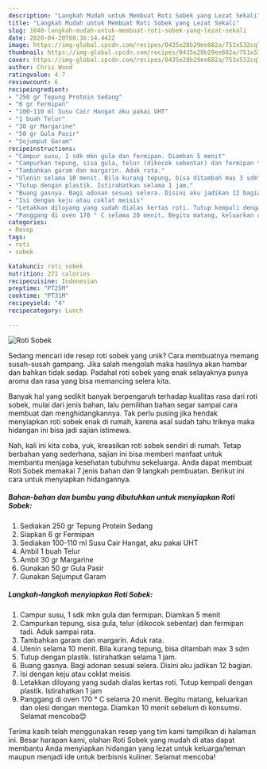 ```yaml
---
description: "Langkah Mudah untuk Membuat Roti Sobek yang Lezat Sekali"
title: "Langkah Mudah untuk Membuat Roti Sobek yang Lezat Sekali"
slug: 1048-langkah-mudah-untuk-membuat-roti-sobek-yang-lezat-sekali
date: 2020-04-20T08:36:14.442Z
image: https://img-global.cpcdn.com/recipes/0435e28b29ee682a/751x532cq70/roti-sobek-foto-resep-utama.jpg
thumbnail: https://img-global.cpcdn.com/recipes/0435e28b29ee682a/751x532cq70/roti-sobek-foto-resep-utama.jpg
cover: https://img-global.cpcdn.com/recipes/0435e28b29ee682a/751x532cq70/roti-sobek-foto-resep-utama.jpg
author: Chris Wood
ratingvalue: 4.7
reviewcount: 6
recipeingredient:
- "250 gr Tepung Protein Sedang"
- "6 gr Fermipan"
- "100-110 ml Susu Cair Hangat aku pakai UHT"
- "1 buah Telur"
- "30 gr Margarine"
- "50 gr Gula Pasir"
- "Sejumput Garam"
recipeinstructions:
- "Campur susu, 1 sdk mkn gula dan fermipan. Diamkan 5 menit"
- "Campurkan tepung, sisa gula, telur (dikocok sebentar) dan fermipan tadi. Aduk sampai rata."
- "Tambahkan garam dan margarin. Aduk rata."
- "Ulenin selama 10 menit. Bila kurang tepung, bisa ditambah max 3 sdm"
- "Tutup dengan plastik. Istirahatkan selama 1 jam."
- "Buang gasnya. Bagi adonan sesuai selera. Disini aku jadikan 12 bagian."
- "Isi dengan keju atau coklat meisis"
- "Letakkan diloyang yang sudah dialas kertas roti. Tutup kempali dengan plastik. Istirahatkan 1 jam"
- "Panggang di oven 170 ° C selama 20 menit. Begitu matang, keluarkan dan olesi dengan mentega. Diamkan 10 menit sebelum di konsumsi. Selamat mencoba😊"
categories:
- Resep
tags:
- roti
- sobek

katakunci: roti sobek 
nutrition: 271 calories
recipecuisine: Indonesian
preptime: "PT25M"
cooktime: "PT31M"
recipeyield: "4"
recipecategory: Lunch

---
```



![Roti Sobek](https://img-global.cpcdn.com/recipes/0435e28b29ee682a/751x532cq70/roti-sobek-foto-resep-utama.jpg)

Sedang mencari ide resep roti sobek yang unik? Cara membuatnya memang susah-susah gampang. Jika salah mengolah maka hasilnya akan hambar dan bahkan tidak sedap. Padahal roti sobek yang enak selayaknya punya aroma dan rasa yang bisa memancing selera kita.



Banyak hal yang sedikit banyak berpengaruh terhadap kualitas rasa dari roti sobek, mulai dari jenis bahan, lalu pemilihan bahan segar sampai cara membuat dan menghidangkannya. Tak perlu pusing jika hendak menyiapkan roti sobek enak di rumah, karena asal sudah tahu triknya maka hidangan ini bisa jadi sajian istimewa.


Nah, kali ini kita coba, yuk, kreasikan roti sobek sendiri di rumah. Tetap berbahan yang sederhana, sajian ini bisa memberi manfaat untuk membantu menjaga kesehatan tubuhmu sekeluarga. Anda dapat membuat Roti Sobek memakai 7 jenis bahan dan 9 langkah pembuatan. Berikut ini cara untuk menyiapkan hidangannya.

<!--inarticleads1-->

##### Bahan-bahan dan bumbu yang dibutuhkan untuk menyiapkan Roti Sobek:

1. Sediakan 250 gr Tepung Protein Sedang
1. Siapkan 6 gr Fermipan
1. Sediakan 100-110 ml Susu Cair Hangat, aku pakai UHT
1. Ambil 1 buah Telur
1. Ambil 30 gr Margarine
1. Gunakan 50 gr Gula Pasir
1. Gunakan Sejumput Garam




<!--inarticleads2-->

##### Langkah-langkah menyiapkan Roti Sobek:

1. Campur susu, 1 sdk mkn gula dan fermipan. Diamkan 5 menit
1. Campurkan tepung, sisa gula, telur (dikocok sebentar) dan fermipan tadi. Aduk sampai rata.
1. Tambahkan garam dan margarin. Aduk rata.
1. Ulenin selama 10 menit. Bila kurang tepung, bisa ditambah max 3 sdm
1. Tutup dengan plastik. Istirahatkan selama 1 jam.
1. Buang gasnya. Bagi adonan sesuai selera. Disini aku jadikan 12 bagian.
1. Isi dengan keju atau coklat meisis
1. Letakkan diloyang yang sudah dialas kertas roti. Tutup kempali dengan plastik. Istirahatkan 1 jam
1. Panggang di oven 170 ° C selama 20 menit. Begitu matang, keluarkan dan olesi dengan mentega. Diamkan 10 menit sebelum di konsumsi. Selamat mencoba😊




Terima kasih telah menggunakan resep yang tim kami tampilkan di halaman ini. Besar harapan kami, olahan Roti Sobek yang mudah di atas dapat membantu Anda menyiapkan hidangan yang lezat untuk keluarga/teman maupun menjadi ide untuk berbisnis kuliner. Selamat mencoba!
